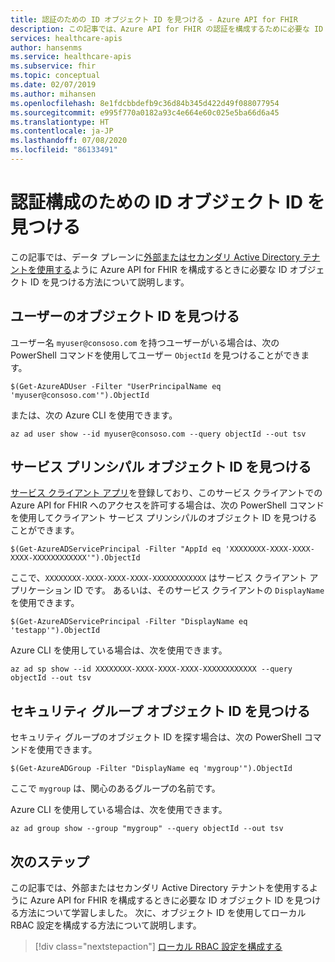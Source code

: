 ```yaml
---
title: 認証のための ID オブジェクト ID を見つける - Azure API for FHIR
description: この記事では、Azure API for FHIR の認証を構成するために必要な ID オブジェクト ID を見つける方法について説明します。
services: healthcare-apis
author: hansenms
ms.service: healthcare-apis
ms.subservice: fhir
ms.topic: conceptual
ms.date: 02/07/2019
ms.author: mihansen
ms.openlocfilehash: 8e1fdcbbdefb9c36d84b345d422d49f088077954
ms.sourcegitcommit: e995f770a0182a93c4e664e60c025e5ba66d6a45
ms.translationtype: HT
ms.contentlocale: ja-JP
ms.lasthandoff: 07/08/2020
ms.locfileid: "86133491"
---
```

# <a name="find-identity-object-ids-for-authentication-configuration"></a>認証構成のための ID オブジェクト ID を見つける

この記事では、データ プレーンに[外部またはセカンダリ Active Directory テナントを使用する](configure-local-rbac.md)ように Azure API for FHIR を構成するときに必要な ID オブジェクト ID を見つける方法について説明します。

## <a name="find-user-object-id"></a>ユーザーのオブジェクト ID を見つける

ユーザー名 `myuser@consoso.com` を持つユーザーがいる場合は、次の PowerShell コマンドを使用してユーザー `ObjectId` を見つけることができます。

```azurepowershell-interactive
$(Get-AzureADUser -Filter "UserPrincipalName eq 'myuser@consoso.com'").ObjectId
```

または、次の Azure CLI を使用できます。

```azurecli-interactive
az ad user show --id myuser@consoso.com --query objectId --out tsv
```

## <a name="find-service-principal-object-id"></a>サービス プリンシパル オブジェクト ID を見つける

[サービス クライアント アプリ](register-service-azure-ad-client-app.md)を登録しており、このサービス クライアントでの Azure API for FHIR へのアクセスを許可する場合は、次の PowerShell コマンドを使用してクライアント サービス プリンシパルのオブジェクト ID を見つけることができます。

```azurepowershell-interactive
$(Get-AzureADServicePrincipal -Filter "AppId eq 'XXXXXXXX-XXXX-XXXX-XXXX-XXXXXXXXXXXX'").ObjectId
```

ここで、`XXXXXXXX-XXXX-XXXX-XXXX-XXXXXXXXXXXX` はサービス クライアント アプリケーション ID です。 あるいは、そのサービス クライアントの `DisplayName` を使用できます。

```azurepowershell-interactive
$(Get-AzureADServicePrincipal -Filter "DisplayName eq 'testapp'").ObjectId
```

Azure CLI を使用している場合は、次を使用できます。

```azurecli-interactive
az ad sp show --id XXXXXXXX-XXXX-XXXX-XXXX-XXXXXXXXXXXX --query objectId --out tsv
```

## <a name="find-a-security-group-object-id"></a>セキュリティ グループ オブジェクト ID を見つける

セキュリティ グループのオブジェクト ID を探す場合は、次の PowerShell コマンドを使用できます。

```azurepowershell-interactive
$(Get-AzureADGroup -Filter "DisplayName eq 'mygroup'").ObjectId
```
ここで `mygroup` は、関心のあるグループの名前です。

Azure CLI を使用している場合は、次を使用できます。

```azurecli-interactive
az ad group show --group "mygroup" --query objectId --out tsv
```

## <a name="next-steps"></a>次のステップ

この記事では、外部またはセカンダリ Active Directory テナントを使用するように Azure API for FHIR を構成するときに必要な ID オブジェクト ID を見つける方法について学習しました。 次に、オブジェクト ID を使用してローカル RBAC 設定を構成する方法について説明します。
 
>[!div class="nextstepaction"]
>[ローカル RBAC 設定を構成する](configure-local-rbac.md)
